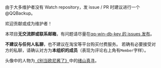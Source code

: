 由于大多维护者没有 Watch repository，发 issue / PR 时建议进行一个 @QQBackup。

欢迎贡献或成为维护者！

本项目**无交流群或联系邮箱**，有问题请尽量在[qq-win-db-key 的 issues 发布](https://github.com/QQBackup/qq-win-db-key/issues/new?template=Blank+issue)。

**不建议与任何人私聊**，也不建议在淘宝等平台购买付费服务。
若确有必要接受对方的私聊，请确认对方为**本组织的成员**（表现为评论右上角有`Member`字样）。

头像中的人物为[《别当欧尼酱了》](https://onimai.fandom.com/zh)中的[绪山真寻](https://onimai.fandom.com/zh/wiki/%E7%BB%AA%E5%B1%B1%E7%9C%9F%E5%AF%BB)。
